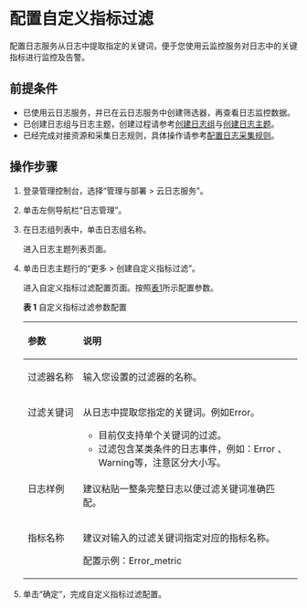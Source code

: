 # 配置自定义指标过滤<a name="zh-cn_topic_0102615720"></a>

配置日志服务从日志中提取指定的关键词，便于您使用云监控服务对日志中的关键指标进行监控及告警。

## 前提条件<a name="section640315452151"></a>

-   已使用云日志服务，并已在云日志服务中创建筛选器，再查看日志监控数据。
-   已创建日志组与日志主题，创建过程请参考[创建日志组](https://support.huaweicloud.com/usermanual-lts/zh-cn_topic_0071259182.html)与[创建日志主题](https://support.huaweicloud.com/usermanual-lts/zh-cn_topic_0076874392.html)。
-   已经完成对接资源和采集日志规则，具体操作请参考[配置日志采集规则](https://support.huaweicloud.com/qs-lts/zh-cn_topic_0078495918.html)。

## 操作步骤<a name="section1921744417270"></a>

1.  登录管理控制台，选择“管理与部署 \> 云日志服务”。
2.  单击左侧导航栏“日志管理”。
3.  在日志组列表中，单击日志组名称。

    进入日志主题列表页面。

4.  单击日志主题行的“更多 \> 创建自定义指标过滤”。

    进入自定义指标过滤配置页面。按照[表1](#table356191432312)所示配置参数。

    **表 1**  自定义指标过滤参数配置

    <a name="table356191432312"></a>
    <table><thead align="left"><tr id="row357181472314"><th class="cellrowborder" valign="top" width="20.119999999999997%" id="mcps1.2.3.1.1"><p id="p957191419238"><a name="p957191419238"></a><a name="p957191419238"></a>参数</p>
    </th>
    <th class="cellrowborder" valign="top" width="79.88%" id="mcps1.2.3.1.2"><p id="p11571714132319"><a name="p11571714132319"></a><a name="p11571714132319"></a>说明</p>
    </th>
    </tr>
    </thead>
    <tbody><tr id="row1557101411233"><td class="cellrowborder" valign="top" width="20.119999999999997%" headers="mcps1.2.3.1.1 "><p id="p165731413230"><a name="p165731413230"></a><a name="p165731413230"></a>过滤器名称</p>
    </td>
    <td class="cellrowborder" valign="top" width="79.88%" headers="mcps1.2.3.1.2 "><p id="p10571414122319"><a name="p10571414122319"></a><a name="p10571414122319"></a>输入您设置的过滤器的名称。</p>
    </td>
    </tr>
    <tr id="row15791415237"><td class="cellrowborder" valign="top" width="20.119999999999997%" headers="mcps1.2.3.1.1 "><p id="p125719143234"><a name="p125719143234"></a><a name="p125719143234"></a>过滤关键词</p>
    </td>
    <td class="cellrowborder" valign="top" width="79.88%" headers="mcps1.2.3.1.2 "><p id="p19581614102312"><a name="p19581614102312"></a><a name="p19581614102312"></a>从日志中提取您指定的关键词。例如Error。</p>
    <a name="ul785145516249"></a><a name="ul785145516249"></a><ul id="ul785145516249"><li>目前仅支持单个关键词的过滤。</li><li>过滤包含某类条件的日志事件，例如：Error 、Warning等，注意区分大小写。</li></ul>
    </td>
    </tr>
    <tr id="row20581514162317"><td class="cellrowborder" valign="top" width="20.119999999999997%" headers="mcps1.2.3.1.1 "><p id="p358111442317"><a name="p358111442317"></a><a name="p358111442317"></a>日志样例</p>
    </td>
    <td class="cellrowborder" valign="top" width="79.88%" headers="mcps1.2.3.1.2 "><p id="p15581114192315"><a name="p15581114192315"></a><a name="p15581114192315"></a>建议粘贴一整条完整日志以便过滤关键词准确匹配。</p>
    </td>
    </tr>
    <tr id="row105811452311"><td class="cellrowborder" valign="top" width="20.119999999999997%" headers="mcps1.2.3.1.1 "><p id="p11581814122314"><a name="p11581814122314"></a><a name="p11581814122314"></a>指标名称</p>
    </td>
    <td class="cellrowborder" valign="top" width="79.88%" headers="mcps1.2.3.1.2 "><p id="p10581114132317"><a name="p10581114132317"></a><a name="p10581114132317"></a>建议对输入的过滤关键词指定对应的指标名称。</p>
    <p id="p070381332414"><a name="p070381332414"></a><a name="p070381332414"></a>配置示例：Error_metric</p>
    </td>
    </tr>
    </tbody>
    </table>

5.  单击“确定”，完成自定义指标过滤配置。

